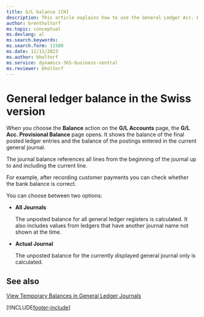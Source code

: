 ```yaml
---
title: G/L balance [CH]
description: This article explains how to use the General Ledger Acc. Provisional Balance page to view posted ledger entries.
author: brentholtorf
ms.topic: conceptual
ms.devlang: al
ms.search.keywords:
ms.search.form: 11500
ms.date: 12/11/2023
ms.author: bholtorf
ms.service: dynamics-365-business-central
ms.reviewer: bholtorf
---
```

# General ledger balance in the Swiss version

When you choose the **Balance** action on the **G/L Accounts** page, the **G/L Acc. Provisional Balance** page opens. It shows the balance of the final posted ledger entries and the balance of the postings entered in the current general journal.  

The journal balance references all lines from the beginning of the journal up to and including the current line.

For example, after recording customer payments you can check whether the bank balance is correct.

You can choose between two options:

* **All Journals**

    The unposted balance for all general ledger registers is calculated. It also includes values from ledgers that have another journal name not shown at the time.

* **Actual Journal**

    The unposted balance for the currently displayed general journal only is calculated.

## See also

[View Temporary Balances in General Ledger Journals](how-to-view-temporary-balances-in-general-ledger-journals.md)  


[!INCLUDE[footer-include](../../includes/footer-banner.md)]